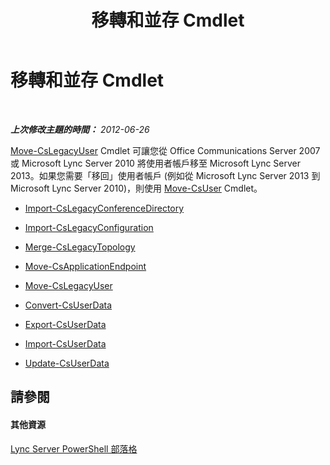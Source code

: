 ﻿---
title: 移轉和並存 Cmdlet
TOCTitle: 移轉和並存 Cmdlet
ms:assetid: ff1a56e0-e883-473d-92fe-ca77ea4eb63b
ms:mtpsurl: https://technet.microsoft.com/zh-tw/library/Gg415682(v=OCS.15)
ms:contentKeyID: 49292929
ms.date: 08/24/2015
mtps_version: v=OCS.15
ms.translationtype: HT
---

# 移轉和並存 Cmdlet

 

_**上次修改主題的時間：** 2012-06-26_

[Move-CsLegacyUser](move-cslegacyuser.md) Cmdlet 可讓您從 Office Communications Server 2007 或 Microsoft Lync Server 2010 將使用者帳戶移至 Microsoft Lync Server 2013。如果您需要「移回」使用者帳戶 (例如從 Microsoft Lync Server 2013 到 Microsoft Lync Server 2010)，則使用 [Move-CsUser](move-csuser.md) Cmdlet。

  -   
    [Import-CsLegacyConferenceDirectory](import-cslegacyconferencedirectory.md)

  -   
    [Import-CsLegacyConfiguration](import-cslegacyconfiguration.md)

  -   
    [Merge-CsLegacyTopology](merge-cslegacytopology.md)

  -   
    [Move-CsApplicationEndpoint](move-csapplicationendpoint.md)

  -   
    [Move-CsLegacyUser](move-cslegacyuser.md)

  - [Convert-CsUserData](convert-csuserdata.md)

  - [Export-CsUserData](export-csuserdata.md)

  - [Import-CsUserData](import-csuserdata.md)

  - [Update-CsUserData](update-csuserdata.md)

## 請參閱

#### 其他資源

[Lync Server PowerShell 部落格](http://go.microsoft.com/fwlink/?linkid=203150%26clcid=0x404)

